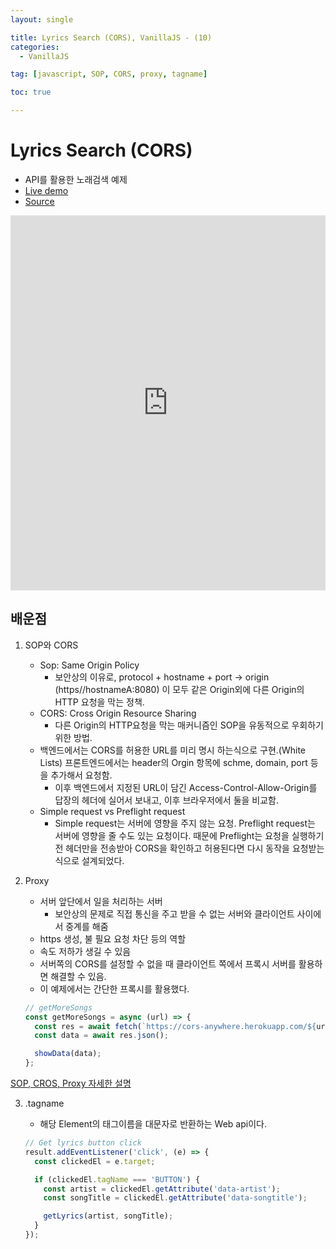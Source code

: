 ```yaml
---
layout: single

title: Lyrics Search (CORS), VanillaJS - (10)
categories:
  - VanillaJS

tag: [javascript, SOP, CORS, proxy, tagname]

toc: true

---
```


# Lyrics Search (CORS)
- API를 활용한 노래검색 예제
- <a href = 'https://codepen.io/kim7720/pen/XWZBMwz'>Live demo</a>
- <a href = 'https://github.com/bo-oseng/vanilla_javascript_pratice_projects/tree/main/Lyrics%20Search%20App'>Source</a>

<iframe height="600" style="width: 100%;" scrolling="no" title="LyricsSearch" src="https://codepen.io/kim7720/embed/XWZBMwz?default-tab=html%2Cresult" frameborder="no" loading="lazy" allowtransparency="true" allowfullscreen="true">
  See the Pen <a href="https://codepen.io/kim7720/pen/XWZBMwz">
  LyricsSearch</a> by KimBosung (<a href="https://codepen.io/kim7720">@kim7720</a>)
  on <a href="https://codepen.io">CodePen</a>.
</iframe>

## 배운점

1. SOP와 CORS

   - Sop: Same Origin Policy
     - 보안상의 이유로, protocol + hostname + port -> origin (https//hostnameA:8080) 이 모두 같은 Origin외에 다른 Origin의 HTTP 요청을 막는 정책.
   - CORS: Cross Origin Resource Sharing
     - 다른 Origin의 HTTP요청을 막는 매커니즘인 SOP을 유동적으로 우회하기 위한 방법.
   - 백엔드에서는 CORS를 허용한 URL를 미리 명시 하는식으로 구현.(White Lists) 프론트엔드에서는 header의 Orgin 항목에 schme, domain, port 등을 추가해서 요청함.
     - 이후 백엔드에서 지정된 URL이 담긴 Access-Control-Allow-Origin를 답장의 헤더에 실어서 보내고, 이후 브라우저에서 둘을 비교함.
   - Simple request vs Preflight request
     - Simple request는 서버에 영향을 주지 않는 요청. Preflight request는 서버에 영향을 줄 수도 있는 요청이다. 때문에 Preflight는 요청을 실행하기전 헤더만을 전송받아 CORS을 확인하고 허용된다면 다시 동작을 요청받는 식으로 설계되었다.

2. Proxy

   - 서버 앞단에서 일을 처리하는 서버
     - 보안상의 문제로 직접 통신을 주고 받을 수 없는 서버와 클라이언트 사이에서 중계를 해줌
   - https 생성, 불 필요 요청 차단 등의 역할
   - 속도 저하가 생길 수 있음
   - 서버쪽의 CORS를 설정할 수 없을 때 클라이언트 쪽에서 프록시 서버를 활용하면 해결할 수 있음.
   - 이 예제에서는 간단한 프록시를 활용했다.

   ```javascript
   // getMoreSongs
   const getMoreSongs = async (url) => {
     const res = await fetch(`https://cors-anywhere.herokuapp.com/${url}`);
     const data = await res.json();

     showData(data);
   };
   ```

[SOP, CROS, Proxy 자세한 설명](https://bo-oseng.github.io/http/SOP-and-CORS(Proxy)/)

3. .tagname

   - 해당 Element의 태그이름을 대문자로 반환하는 Web api이다.

   ```javascript
   // Get lyrics button click
   result.addEventListener('click', (e) => {
     const clickedEl = e.target;

     if (clickedEl.tagName === 'BUTTON') {
       const artist = clickedEl.getAttribute('data-artist');
       const songTitle = clickedEl.getAttribute('data-songtitle');

       getLyrics(artist, songTitle);
     }
   });
   ```
